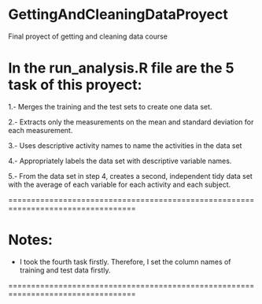 # GettingAndCleaningDataProyect
Final proyect of getting and cleaning data course 

In the run_analysis.R file are the 5 task of this proyect:
==================================================================================

1.- Merges the training and the test sets to create one data set.

2.- Extracts only the measurements on the mean and standard deviation for each measurement. 

3.- Uses descriptive activity names to name the activities in the data set

4.- Appropriately labels the data set with descriptive variable names. 

5.- From the data set in step 4, creates a second, independent tidy data set with the average of each variable for each activity and each subject.

==================================================================================

Notes:
==================================================================================

- I took the fourth task firstly. Therefore, I set the column names of training and test data firstly.

==================================================================================
